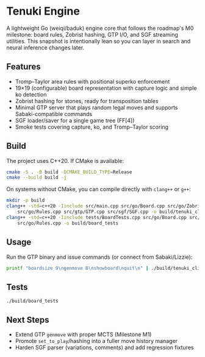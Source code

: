 # Tenuki Engine

A lightweight Go (weiqi/baduk) engine core that follows the roadmap's M0 milestone: board rules, Zobrist hashing, GTP I/O, and SGF streaming utilities. This snapshot is intentionally lean so you can layer in search and neural inference changes later.

## Features

- Tromp–Taylor area rules with positional superko enforcement
- 19×19 (configurable) board representation with capture logic and simple ko detection
- Zobrist hashing for stones, ready for transposition tables
- Minimal GTP server that plays random legal moves and supports Sabaki-compatible commands
- SGF loader/saver for a single game tree (FF[4])
- Smoke tests covering capture, ko, and Tromp–Taylor scoring

## Build

The project uses C++20. If CMake is available:

```bash
cmake -S . -B build -DCMAKE_BUILD_TYPE=Release
cmake --build build -j
```

On systems without CMake, you can compile directly with `clang++` or `g++`:

```bash
mkdir -p build
clang++ -std=c++20 -Iinclude src/main.cpp src/go/Board.cpp src/go/Zobrist.cpp \
    src/go/Rules.cpp src/gtp/GTP.cpp src/sgf/SGF.cpp -o build/tenuki_cli
clang++ -std=c++20 -Iinclude tests/BoardTests.cpp src/go/Board.cpp src/go/Zobrist.cpp \
    src/go/Rules.cpp -o build/board_tests
```

## Usage

Run the GTP binary and issue commands (or connect from Sabaki/Lizzie):

```bash
printf "boardsize 9\ngenmove B\nshowboard\nquit\n" | ./build/tenuki_cli
```

## Tests

```
./build/board_tests
```

## Next Steps

- Extend GTP `genmove` with proper MCTS (Milestone M1)
- Promote `set_to_play`/hashing into a fuller move history manager
- Harden SGF parser (variations, comments) and add regression fixtures

